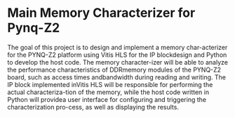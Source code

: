 # Main Memory Characterizer for Pynq-Z2   
The goal of this project is to design and implement a memory char-acterizer for the PYNQ-Z2 platform using Vitis HLS for the IP blockdesign and Python to develop the host code.  The memory character-izer will be able to analyze the performance characteristics of DDRmemory  modules  of  the  PYNQ-Z2  board,  such  as  access  times  andbandwidth during reading and writing.  The IP block implemented inVitis HLS will be responsible for performing the actual characteriza-tion of the memory, while the host code written in Python will providea user interface for configuring and triggering the characterization pro-cess, as well as displaying the results.
